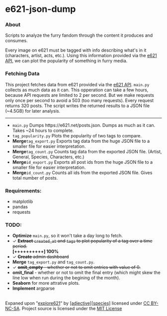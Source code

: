 # e621-json-dump
<h3><b>About</b></h3>
Scripts to analyze the furry fandom through the content it produces and consumes.<br>

Every image on e621 must be tagged with info describing what's in it (characters, artist, acts, etc.). Using this information provided via the <a href="https://e621.net/posts.json">e621 API</a>, we can plot the popularity of something in furry media.

<h3><b>Fetching Data</b></h3>
This project fetches data from e621 provided via the <a href="https://e621.net/posts.json">e621 API</a>. <code>main.py</code> collects as much data as it can. This opperation can take a few hours, because API requests are limited to 2 per second. But we make requests only once per second to avoid a 503 (too many requests). Every request returns 320 posts. The script writes the returned results to a JSON file (~4.5GB) for later analysis.

<hr>
<ul>
  <li><code>main.py</code> Dumps https://e621.net/posts.json. Dumps as much as it can. Takes ~24 hours to complete.<br>
  <li><code>tag_popularity.py</code> Plots the popularity of two tags to compare.<br>
  <li><b>Merge</b><code>tag_export.py</code> Exports tag data from the huge JSON file to a smaller file for easier interpretation.<br>
  <li><b>Merge</b><code>tag_count.py</code> Counts tag data from the exported JSON file. (Artist, General, Species, Characters, etc.)<br>
  <li><b>Merge</b><code>id_export.py</code> Exports all post ids from the huge JSON file to a smaller file for easier interpretation.<br>
  <li><b>Merge</b><code>id_count.py</code> Counts all ids from the exported JSON file. Gives total number of posts.<br>
</ul>

<h3><b>Requirements:</b></h3>
<ul>
  <li>matplotlib</li>
  <li>pandas</li>
  <li>requests</li>
</ul>

<h3><b>TODO:</b></h3>
<ul>
  <li><b>Optimize</b> <code>main.py</code>, so it won't take a day long to fetch.
  <li>✓ <strike><b>Extract</b> <code>created_at</code> and <code>tags</code> to plot popularity of a tag over a time period.</strike></li>
  <b>[++++++++++] 100%</b><br>
  <li>✓ <strike><b>Create</b> admin dashboard</strike></li>
  <li><b>Merge</b> <code>tag_export.py</code> and <code>tag_count.py</code>.</li>
  <li>✓ <strike><b>omit_empty</b> - whether or not to omit entries with value of 0.</strike></li>
  <li><b>omit_final</b> - whether or not to omit the final entry (which might skew the line low when run during the begining of the month).</li>
  <li><b>Seaborn</b> for more attrative plots.</li>
  <li><b>Implement</b> argparse</li>
</ul>
<br>
Expaned upon "<a href="https://explore621.net">explore621</a>" by <a href="https://adjectivespecies.com/">[adjective][species]</a> licensed under <a href="https://creativecommons.org/licenses/by-nc-sa/4.0/">CC BY-NC-SA</a>. Project source is licensed under the <a href="https://github.com/E-Krabs/e621-json-dump/blob/main/LICENSE">MIT License</a>
